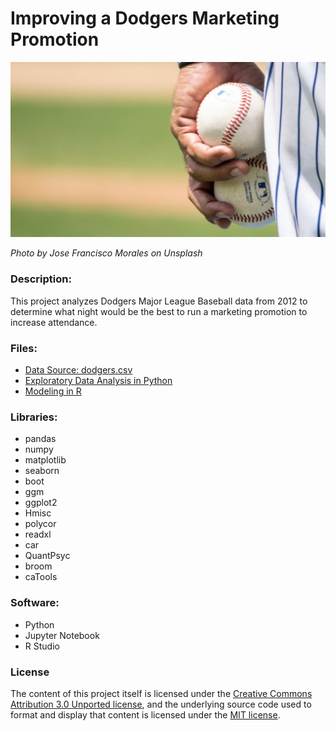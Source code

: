 # Improving a Dodgers Marketing Promotion  

![Baseball](jose-francisco-morales-hKzmPs8Axh8-unsplash.jpg)  

*Photo by Jose Francisco Morales on Unsplash*

### Description:  
This project analyzes Dodgers Major League Baseball data from 2012 to determine what night would be the best to run a marketing promotion to increase attendance.  

### Files:
* [Data Source: dodgers.csv](https://corinnemedeiros.github.io/Projects/Dodgers-Marketing/dodgers.csv)
* [Exploratory Data Analysis in Python](https://corinnemedeiros.github.io/Projects/Dodgers-Marketing/Dodgers-Marketing_EDA.html)  
* [Modeling in R](https://corinnemedeiros.github.io/Projects/Dodgers-Marketing/Dodgers-Marketing_Modeling.html)  

### Libraries:  
* pandas  
* numpy  
* matplotlib  
* seaborn  
* boot  
* ggm  
* ggplot2  
* Hmisc  
* polycor  
* readxl  
* car  
* QuantPsyc  
* broom
* caTools  

### Software:  
* Python
* Jupyter Notebook  
* R Studio  

### License
The content of this project itself is licensed under the [Creative Commons Attribution 3.0 Unported license](https://creativecommons.org/licenses/by/3.0/), and the underlying source code used to format and display that content is licensed under the [MIT license](https://github.com/github/choosealicense.com/blob/gh-pages/LICENSE.md).
